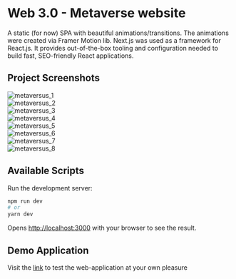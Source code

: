 # Web 3.0 - Metaverse website

A static (for now) SPA with beautiful animations/transitions. The animations were created via Framer Motion lib. Next.js was used as a framework for React.js. It provides out-of-the-box tooling and configuration needed to build fast, SEO-friendly React applications.

## Project Screenshots 
![metaversus_1](https://i.postimg.cc/8c45W5nD/metaversus-1.png)
<br>
![metaversus_2](https://i.postimg.cc/MH3wqjFc/metaversus-2.png)
<br>
![metaversus_3](https://i.postimg.cc/QM32Lbd4/metaversus-3.png)
<br>
![metaversus_4](https://i.postimg.cc/YSMsDCdT/metaversus-4.png)
<br>
![metaversus_5](https://i.postimg.cc/4xZDqPd8/metaversus-5.png)
<br>
![metaversus_6](https://i.postimg.cc/qMGbhTJL/metaversus-8.png)
<br>
![metaversus_7](https://i.postimg.cc/nVDNLg9R/metaversus-6.png)
<br>
![metaversus_8](https://i.postimg.cc/DZqQ9rmg/metaversus-7.png)
<br>


## Available Scripts

Run the development server:

```bash
npm run dev
# or
yarn dev
```

Opens [http://localhost:3000](http://localhost:3000) with your browser to see the result.

## Demo Application
Visit the [link](https://metaverse-webapp-g1144ddo0-boierul.vercel.app/) to test the web-application at your own pleasure
